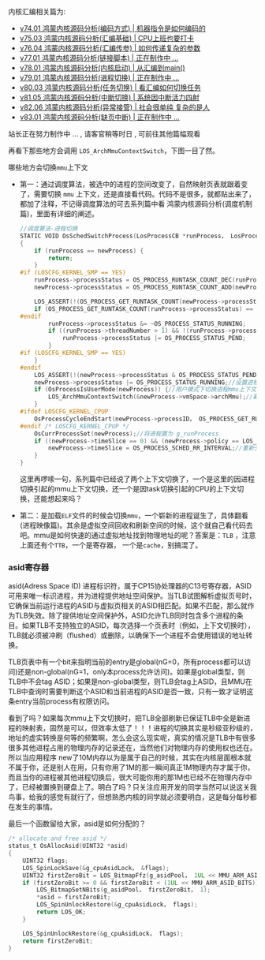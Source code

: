 
内核汇编相关篇为: 

* [v74.01 鸿蒙内核源码分析(编码方式) | 机器指令是如何编码的 ](/blog/74.md)
* [v75.03 鸿蒙内核源码分析(汇编基础) | CPU上班也要打卡](/blog/75.md)
* [v76.04 鸿蒙内核源码分析(汇编传参) | 如何传递复杂的参数](/blog/76.md)
* [v77.01 鸿蒙内核源码分析(链接脚本) | 正在制作中 ... ](/blog/77.md)
* [v78.01 鸿蒙内核源码分析(内核启动) | 从汇编到main()](/blog/78.md)
* [v79.01 鸿蒙内核源码分析(进程切换) | 正在制作中 ... ](/blog/79.md)
* [v80.03 鸿蒙内核源码分析(任务切换) | 看汇编如何切换任务](/blog/80.md)
* [v81.05 鸿蒙内核源码分析(中断切换) | 系统因中断活力四射](/blog/81.md)
* [v82.06 鸿蒙内核源码分析(异常接管) | 社会很单纯 复杂的是人](/blog/82.md)
* [v83.01 鸿蒙内核源码分析(缺页中断) | 正在制作中 ... ](/blog/83.md)



站长正在努力制作中 ... , 请客官稍等时日 , 可前往其他篇幅观看 

再看下那些地方会调用 `LOS_ArchMmuContextSwitch`，下图一目了然。

哪些地方会切换`mmu`上下文

* 第一：通过调度算法，被选中的进程的空间改变了，自然映射页表就跟着变了，需要切换 `mmu` 上下文，还是直接看代码。代码不是很多，就都贴出来了，都加了注释，不记得调度算法的可去系列篇中看 鸿蒙内核源码分析(调度机制篇)，里面有详细的阐述。

    ```c
    //调度算法-进程切换
    STATIC VOID OsSchedSwitchProcess(LosProcessCB *runProcess， LosProcessCB *newProcess)
    {
        if (runProcess == newProcess) {
            return;
        }
    #if (LOSCFG_KERNEL_SMP == YES)
        runProcess->processStatus = OS_PROCESS_RUNTASK_COUNT_DEC(runProcess->processStatus);
        newProcess->processStatus = OS_PROCESS_RUNTASK_COUNT_ADD(newProcess->processStatus);

        LOS_ASSERT(!(OS_PROCESS_GET_RUNTASK_COUNT(newProcess->processStatus) > LOSCFG_KERNEL_CORE_NUM));
        if (OS_PROCESS_GET_RUNTASK_COUNT(runProcess->processStatus) == 0) {//获取当前进程的任务数量
    #endif
            runProcess->processStatus &= ~OS_PROCESS_STATUS_RUNNING;
            if ((runProcess->threadNumber > 1) && !(runProcess->processStatus & OS_PROCESS_STATUS_READY)) {
                runProcess->processStatus |= OS_PROCESS_STATUS_PEND;
            }
    #if (LOSCFG_KERNEL_SMP == YES)
        }
    #endif
        LOS_ASSERT(!(newProcess->processStatus & OS_PROCESS_STATUS_PEND));//断言进程不是阻塞状态
        newProcess->processStatus |= OS_PROCESS_STATUS_RUNNING;//设置进程状态为运行状态
        if (OsProcessIsUserMode(newProcess)) {//用户模式下切换进程mmu上下文
            LOS_ArchMmuContextSwitch(&newProcess->vmSpace->archMmu);//新进程->虚拟空间中的->Mmu部分入参
        }
    #ifdef LOSCFG_KERNEL_CPUP
        OsProcessCycleEndStart(newProcess->processID， OS_PROCESS_GET_RUNTASK_COUNT(runProcess->processStatus) + 1);
    #endif /* LOSCFG_KERNEL_CPUP */
        OsCurrProcessSet(newProcess);//将进程置为 g_runProcess
        if ((newProcess->timeSlice == 0) && (newProcess->policy == LOS_SCHED_RR)) {//为用完时间片或初始进程分配时间片
            newProcess->timeSlice = OS_PROCESS_SCHED_RR_INTERVAL;//重新分配时间片，默认 20ms
        }
    }
    ```

    这里再啰嗦一句，系列篇中已经说了两个上下文切换了，一个是这里的因进程切换引起的mmu上下文切换，还一个是因task切换引起的CPU的上下文切换，还能想起来吗？

* 第二：是加载`ELF`文件的时候会切换`mmu`，一个崭新的进程诞生了，具体翻看(进程映像篇)。其余是虚拟空间回收和刷新空间的时候，这个就自己看代码去吧。mmu是如何快速的通过虚拟地址找到物理地址的呢？答案是：`TLB` ，注意上面还有个`TTB`，一个是寄存器， 一个是`cache`，别搞混了。
  
### asid寄存器

asid(Adress Space ID) 进程标识符，属于CP15协处理器的C13号寄存器，ASID可用来唯一标识进程，并为进程提供地址空间保护。当TLB试图解析虚拟页号时，它确保当前运行进程的ASID与虚拟页相关的ASID相匹配。如果不匹配，那么就作为TLB失效。除了提供地址空间保护外，ASID允许TLB同时包含多个进程的条目。如果TLB不支持独立的ASID，每次选择一个页表时（例如，上下文切换时），TLB就必须被冲刷（flushed）或删除，以确保下一个进程不会使用错误的地址转换。

TLB页表中有一个bit来指明当前的entry是global(nG=0，所有process都可以访问)还是non-global(nG=1，only本process允许访问)。如果是global类型，则TLB中不会tag ASID；如果是non-global类型，则TLB会tag上ASID，且MMU在TLB中查询时需要判断这个ASID和当前进程的ASID是否一致，只有一致才证明这条entry当前process有权限访问。

看到了吗？如果每次mmu上下文切换时，把TLB全部刷新已保证TLB中全是新进程的映射表，固然是可以，但效率太低了！！！进程的切换其实是秒级亚秒级的，地址的虚实转换是何等的频繁啊，怎么会这么现实呢，真实的情况是TLB中有很多很多其他进程占用的物理内存的记录还在，当然他们对物理内存的使用权也还在。所以当应用程序 new了10M内存以为是属于自己的时候，其实在内核层面根本就不属于你，还是别人在用，只有你用了1M的那一瞬间真正1M物理内存才属于你，而且当你的进程被其他进程切换后，很大可能你用的那1M也已经不在物理内存中了，已经被置换到硬盘上了。明白了吗？只关注应用开发的同学当然可以说这关我鸟事，给我的感觉有就行了，但想熟悉内核的同学就必须要明白，这是每分每秒都在发生的事情。

最后一个函数留给大家，asid是如何分配的？

```c
/* allocate and free asid */
status_t OsAllocAsid(UINT32 *asid)
{
    UINT32 flags;
    LOS_SpinLockSave(&g_cpuAsidLock， &flags);
    UINT32 firstZeroBit = LOS_BitmapFfz(g_asidPool， 1UL << MMU_ARM_ASID_BITS);
    if (firstZeroBit >= 0 && firstZeroBit < (1UL << MMU_ARM_ASID_BITS)) {
        LOS_BitmapSetNBits(g_asidPool， firstZeroBit， 1);
        *asid = firstZeroBit;
        LOS_SpinUnlockRestore(&g_cpuAsidLock， flags);
        return LOS_OK;
    }

    LOS_SpinUnlockRestore(&g_cpuAsidLock， flags);
    return firstZeroBit;
}

```















  




